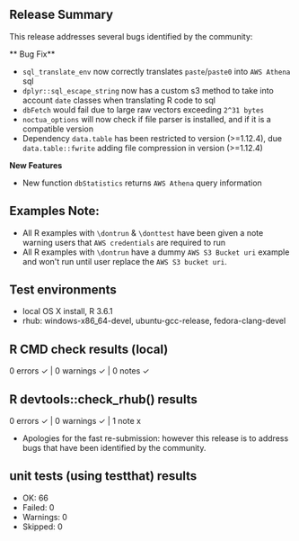 ## Release Summary
This release addresses several bugs identified by the community:

** Bug Fix**
* `sql_translate_env` now correctly translates `paste`/`paste0` into `AWS Athena` sql
* `dplyr::sql_escape_string` now has a custom s3 method to take into account `date` classes when translating R code to sql
* `dbFetch` would fail due to large raw vectors exceeding `2^31 bytes`
* `noctua_options` will now check if file parser is installed, and if it is a compatible version
* Dependency `data.table` has been restricted to version (>=1.12.4), due `data.table::fwrite` adding file compression in version (>=1.12.4)

**New Features**
* New function `dbStatistics` returns `AWS Athena` query information 

## Examples Note:
* All R examples with `\dontrun` & `\donttest` have been given a note warning users that `AWS credentials` are required to run
* All R examples with `\dontrun` have a dummy `AWS S3 Bucket uri` example and won't run until user replace the `AWS S3 bucket uri`.

## Test environments
* local OS X install, R 3.6.1
* rhub: windows-x86_64-devel, ubuntu-gcc-release, fedora-clang-devel

## R CMD check results (local)
0 errors ✓ | 0 warnings ✓ | 0 notes ✓

## R devtools::check_rhub() results
0 errors ✓ | 0 warnings ✓ | 1 note x

* Apologies for the fast re-submission: however this release is to address bugs that have been identified by the community.

## unit tests (using testthat) results
* OK:       66
* Failed:   0
* Warnings: 0
* Skipped:  0